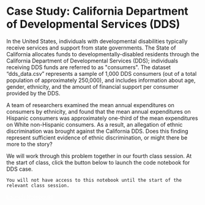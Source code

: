 # **Case Study:** California Department of Developmental Services (DDS)

In the United States, individuals with developmental disabilities typically receive services and support from state governments. The State of California allocates funds to developmentally-disabled residents through the California Department of Developmental Services (DDS); individuals receiving DDS funds are referred to as "consumers". The dataset “dds_data.csv” represents a sample of 1,000 DDS consumers (out of a total population of approximately 250,000), and includes information about age, gender, ethnicity, and the amount of financial support per consumer provided by the DDS.

A team of researchers examined the mean annual expenditures on consumers by ethnicity, and found that the mean annual expenditures on Hispanic consumers was approximately one-third of the mean expenditures on White non-Hispanic consumers. As a result, an allegation of ethnic discrimination was brought against the California DDS. Does this finding represent sufficient evidence of ethnic discrimination, or might there be more to the story?

We will work through this problem together in our fourth class session. At the start of class, click the button below to launch the code notebook for DDS case. 

```{warning}
You will not have access to this notebook until the start of the relevant class session.
```

<a href="https://colab.research.google.com/drive/13jAXuDCahL70B7MnWTim4AqipIeYafEc?usp=sharing" class="btn btn-primary" style="color:white;" target="_blank">Launch Notebook!</a>